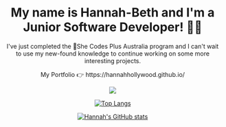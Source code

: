 <h1 align="center"> My name is Hannah-Beth and I'm a Junior Software Developer! 👩‍💻</h1>
<p align="center">I've just completed the 💜She Codes Plus Australia program and I can't wait to use my new-found knowledge to continue working on some more interesting projects.</p>

<p align="center">My Portfolio 👉 https://hannahhollywood.github.io/</p>

<p align="center">
  <a href="https://skillicons.dev">
    <img src="https://skillicons.dev/icons?i=vscode,github,html,css,js,react,py,django,heroku,postgres" />
  </a>
</p>

<div align="center">

[![Top Langs](https://github-readme-stats.vercel.app/api/top-langs/?username=HannahHollywood&layout=compact)](https://github.com/HannahHollywood/github-readme-stats)
  
[![Hannah's GitHub stats](https://github-readme-stats.vercel.app/api?username=HannahHollywood&hide=stars,issues)](https://github.com/HannahHollywood/github-readme-stats)
  
</div>

<!--
**HannahHollywood/HannahHollywood** is a ✨ _special_ ✨ repository because its `README.md` (this file) appears on your GitHub profile.

Here are some ideas to get you started:

- 🔭 I’m currently working on ...
- 🌱 I’m currently learning ...
- 👯 I’m looking to collaborate on ...
- 🤔 I’m looking for help with ...
- 💬 Ask me about ...
- 📫 How to reach me: ...
- 😄 Pronouns: ...
- ⚡ Fun fact: ...
-->

